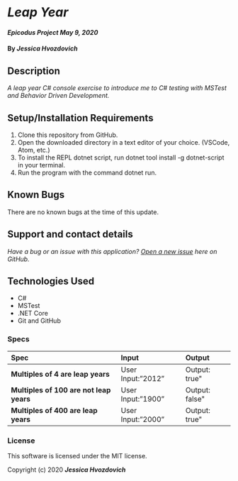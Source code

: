 # _Leap Year_

#### _Epicodus Project May 9, 2020_

#### By _**Jessica Hvozdovich**_

## Description

_A leap year C# console exercise to introduce me to C# testing with MSTest and Behavior Driven Development._

## Setup/Installation Requirements

1. Clone this repository from GitHub.
2. Open the downloaded directory in a text editor of your choice.
  (VSCode, Atom, etc.)
3. To install the REPL dotnet script, run dotnet tool install -g dotnet-script in your terminal.
4. Run the program with the command dotnet run.

## Known Bugs

There are no known bugs at the time of this update.
 
## Support and contact details

_Have a bug or an issue with this application? [Open a new issue](https://github.com/jhvozdovich/leap-year-csharp/issues) here on GitHub._

## Technologies Used

* C#
* MSTest
* .NET Core
* Git and GitHub

### Specs
| Spec | Input | Output |
| :------------- | :------------- | :------------- |
| **Multiples of 4 are leap years** | User Input:”2012” | Output: true" |
| **Multiples of 100 are not leap years** | User Input:”1900” | Output: false" |
| **Multiples of 400 are leap years** | User Input:”2000” | Output: true" |

### License

This software is licensed under the MIT license.

Copyright (c) 2020 **_Jessica Hvozdovich_**